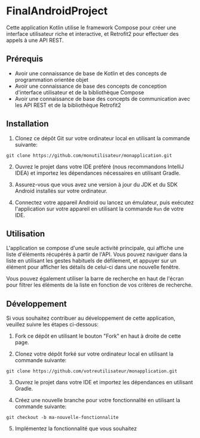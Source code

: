# FinalAndroidProject

Cette application Kotlin utilise le framework Compose pour créer une interface utilisateur riche et interactive, et Retrofit2 pour effectuer des appels à une API REST.

## Prérequis

- Avoir une connaissance de base de Kotlin et des concepts de programmation orientée objet
- Avoir une connaissance de base des concepts de conception d'interface utilisateur et de la bibliothèque Compose
- Avoir une connaissance de base des concepts de communication avec les API REST et de la bibliothèque Retrofit2

## Installation

1. Clonez ce dépôt Git sur votre ordinateur local en utilisant la commande suivante:

`git clone https://github.com/monutilisateur/monapplication.git`


2. Ouvrez le projet dans votre IDE préféré (nous recommandons IntelliJ IDEA) et importez les dépendances nécessaires en utilisant Gradle.

3. Assurez-vous que vous avez une version à jour du JDK et du SDK Android installés sur votre ordinateur.

4. Connectez votre appareil Android ou lancez un émulateur, puis exécutez l'application sur votre appareil en utilisant la commande `Run` de votre IDE.

## Utilisation

L'application se compose d'une seule activité principale, qui affiche une liste d'éléments récupérés à partir de l'API. Vous pouvez naviguer dans la liste en utilisant les gestes habituels de défilement, et appuyer sur un élément pour afficher les détails de celui-ci dans une nouvelle fenêtre.

Vous pouvez également utiliser la barre de recherche en haut de l'écran pour filtrer les éléments de la liste en fonction de vos critères de recherche.

## Développement

Si vous souhaitez contribuer au développement de cette application, veuillez suivre les étapes ci-dessous:

1. Fork ce dépôt en utilisant le bouton "Fork" en haut à droite de cette page.

2. Clonez votre dépôt forké sur votre ordinateur local en utilisant la commande suivante:

`git clone https://github.com/votreutilisateur/monapplication.git`


3. Ouvrez le projet dans votre IDE et importez les dépendances en utilisant Gradle.

4. Créez une nouvelle branche pour votre fonctionnalité en utilisant la commande suivante:

`git checkout -b ma-nouvelle-fonctionnalite`


5. Implémentez la fonctionnalité que vous souhaitez
